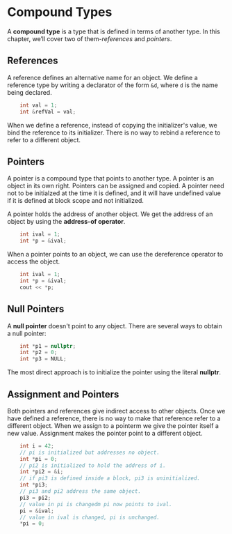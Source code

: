 # Compound Types

A **compound type** is a type that is defined in terms of another type. In this chapter, we’ll cover two of them-*references* and *pointers*.

## References
A reference defines an alternative name for an object. We define a reference type by writing a declarator of the form
`&d`, where `d` is the name being declared.

```C++
    int val = 1;
    int &refVal = val;
```

When we define a reference, instead of copying the initializer's value, we bind the reference to its initializer. There is no way to rebind a reference to refer to a different object.

## Pointers
A pointer is a compound type that points to another type. A pointer is an object in its own right. Pointers can be assigned and copied. A pointer need not to be initialzed at the time it is defined, and it will have undefined value if it is defined at block scope and not initialized.

A pointer holds the address of another object. We get the address of an object by using the **address-of operator**.

```C++
    int ival = 1;
    int *p = &ival;
```

When a pointer points to  an object, we can use the dereference operator to access the object.

```Cpp
    int ival = 1;
    int *p = &ival;
    cout << *p;
```

## Null Pointers
A **null pointer** doesn't point to any object. There are several ways to obtain a null pointer:

```Cpp
    int *p1 = nullptr;
    int *p2 = 0;
    int *p3 = NULL;
```

The most direct approach is to initialize the pointer using the literal **nullptr**. 

## Assignment and Pointers

Both pointers and references give indirect access to other objects. Once we have defined a reference, there is no way to make that reference refer to a different object. When we assign to a pointerm we give the pointer itself a new value. Assignment makes the pointer point to a different object.

```cpp
    int i = 42;
    // pi is initialized but addresses no object.
    int *pi = 0;
    // pi2 is initialized to hold the address of i.
    int *pi2 = &i;
    // if pi3 is defined inside a block, pi3 is uninitialized.
    int *pi3;
    // pi3 and pi2 address the same object.
    pi3 = pi2;
    // value in pi is changedm pi now points to ival.
    pi = &ival;
    // value in ival is changed, pi is unchanged.
    *pi = 0;
```

##